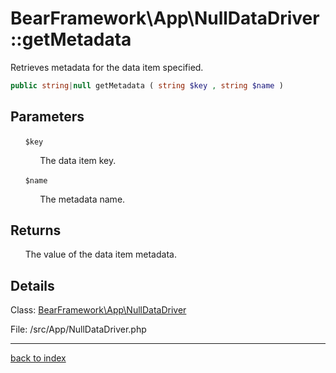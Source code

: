 # BearFramework\App\NullDataDriver::getMetadata

Retrieves metadata for the data item specified.

```php
public string|null getMetadata ( string $key , string $name )
```

## Parameters

&nbsp;&nbsp;&nbsp;&nbsp;&nbsp;&nbsp;`$key`

&nbsp;&nbsp;&nbsp;&nbsp;&nbsp;&nbsp;&nbsp;&nbsp;&nbsp;&nbsp;&nbsp;&nbsp;The data item key.

&nbsp;&nbsp;&nbsp;&nbsp;&nbsp;&nbsp;`$name`

&nbsp;&nbsp;&nbsp;&nbsp;&nbsp;&nbsp;&nbsp;&nbsp;&nbsp;&nbsp;&nbsp;&nbsp;The metadata name.

## Returns

&nbsp;&nbsp;&nbsp;&nbsp;&nbsp;&nbsp;The value of the data item metadata.

## Details

Class: [BearFramework\App\NullDataDriver](bearframework.app.nulldatadriver.class.md)

File: /src/App/NullDataDriver.php

---

[back to index](index.md)


